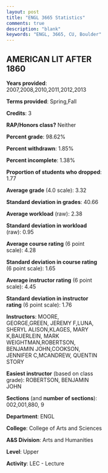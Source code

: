 ```yaml
---
layout: post
title: "ENGL 3665 Statistics"
comments: true
description: "blank"
keywords: "ENGL, 3665, CU, Boulder"
--- 
```

<head>
<script src="https://ajax.googleapis.com/ajax/libs/jquery/2.1.3/jquery.min.js"></script>
<script src="https://dl.dropboxusercontent.com/s/pc42nxpaw1ea4o9/highcharts.js?dl=0"></script>
<!-- <script src="../assets/js/highcharts.js"></script> -->
<style type="text/css">@font-face {
	font-family: "Bebas Neue";
	src: url(https://www.filehosting.org/file/details/544349/BebasNeue%20Regular.otf) format("opentype");
	}
	h1.Bebas { 
		font-family: "Bebas Neue", Verdana, Tahoma;
	}
</style>
</head>
<body>
	<div id="container" style="float: right; width: 45%; height: 88%; margin-left: 2.5%; margin-right: 2.5%;"></div>
	<script language="JavaScript">
		$(document).ready(function() {
		var chart = {type: 'column'};
		var title = {text: 'Grade Distribution'};
		var xAxis = {categories: ['A','B','C','D','F'],crosshair: true};
		var yAxis = {min: 0,title: {text: 'Percentage'}};
		var tooltip = {headerFormat: '<center><b><span style="font-size:20px">{point.key}</span></b></center>',
		               pointFormat: '<td style="padding:0"><b>{point.y:.1f}%</b></td>',
		               footerFormat: '</table>',shared: true,useHTML: true};
		var plotOptions = {column: {pointPadding: 0.0,borderWidth: 0}};  
		var credits = {enabled: false};var series= [{name: 'Percent',data: [51.82,35.77,9.85,0.36,2.19,]}];
		var json = {};
		json.chart = chart;
		json.title = title;
		json.tooltip = tooltip;
		json.xAxis = xAxis;
		json.yAxis = yAxis;  
		json.series = series;
		json.plotOptions = plotOptions;  
		json.credits = credits;
		$('#container').highcharts(json);
	});
	</script>
</body>
			   
## AMERICAN LIT AFTER 1860

**Years provided**: 2007,2008,2010,2011,2012,2013

**Terms provided**: Spring,Fall

**Credits**: 3

**RAP/Honors class?** Neither

**Percent grade**: 98.62%

**Percent withdrawn**: 1.85%

**Percent incomplete**: 1.38%

**Proportion of students who dropped**: 1.77

**Average grade** (4.0 scale): 3.32

**Standard deviation in grades**: 40.66

**Average workload** (raw): 2.38

**Standard deviation in workload** (raw): 0.95

**Average course rating** (6 point scale): 4.28

**Standard deviation in course rating** (6 point scale): 1.65

**Average instructor rating** (6 point scale): 4.45

**Standard deviation in instructor rating** (6 point scale): 1.76

**Instructors**: MOORE, GEORGE,GREEN, JEREMY F,LUNA, SHERYL ALISON,KLAGES, MARY K,BAUERLEIN, MARK WEIGHTMAN,ROBERTSON, BENJAMIN JOHN,COOKSON, JENNIFER C,MCANDREW, QUENTIN STORY

**Easiest instructor** (based on class grade): ROBERTSON, BENJAMIN JOHN

**Sections** (and **number of sections**): 002,001,880, 9

**Department**: ENGL

**College**: College of Arts and Sciences

**A&S Division**: Arts and Humanities

**Level**: Upper

**Activity**: LEC - Lecture
